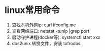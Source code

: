 # linux常用命令

1. 查找本机外网ip:   curl ifconfig.me
2. 查看网络端口: netstat -tunlp |grep port
3. 启动守护进程(docker等): systemctl start xxx
4. dos2unix 转换文件，安装 tofrodos